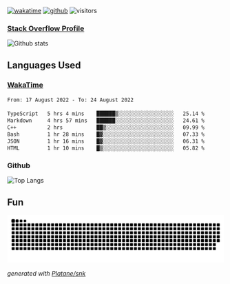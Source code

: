 [![wakatime](https://wakatime.com/badge/user/82c377cd-a54c-404c-b7df-177b313ca539.svg)](https://wakatime.com/@82c377cd-a54c-404c-b7df-177b313ca539)
[![github](https://img.shields.io/github/followers/xinthose?logo=github&style=plastic)](https://github.com/alanhamlett?tab=followers)
![visitors](https://visitor-badge.glitch.me/badge?page_id=xinthose&left_color=green&right_color=red)
### [Stack Overflow Profile](https://stackoverflow.com/users/4056146/xinthose)

![Github stats](https://github-readme-stats.vercel.app/api?username=xinthose&show_icons=true&theme=radical&count_private=true)

## Languages Used

### [WakaTime](https://wakatime.com/)
<!--START_SECTION:waka-->

```text
From: 17 August 2022 - To: 24 August 2022

TypeScript   5 hrs 4 mins    ██████▒░░░░░░░░░░░░░░░░░░   25.14 %
Markdown     4 hrs 57 mins   ██████░░░░░░░░░░░░░░░░░░░   24.61 %
C++          2 hrs           ██▒░░░░░░░░░░░░░░░░░░░░░░   09.99 %
Bash         1 hr 28 mins    █▓░░░░░░░░░░░░░░░░░░░░░░░   07.33 %
JSON         1 hr 16 mins    █▓░░░░░░░░░░░░░░░░░░░░░░░   06.31 %
HTML         1 hr 10 mins    █▒░░░░░░░░░░░░░░░░░░░░░░░   05.82 %
```

<!--END_SECTION:waka-->

### Github

![Top Langs](https://github-readme-stats.vercel.app/api/top-langs/?username=xinthose)

## Fun
![github contribution grid snake animation](https://raw.githubusercontent.com/xinthose/xinthose/output/github-contribution-grid-snake.svg)

_generated with [Platane/snk](https://github.com/Platane/snk)_
